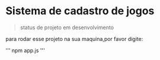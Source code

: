 <h1> Sistema de cadastro de jogos </h1>

>status de projeto em desenvolvimento 

para rodar esse projeto na sua maquina,por favor digite:

'''
npm app.js
'''
